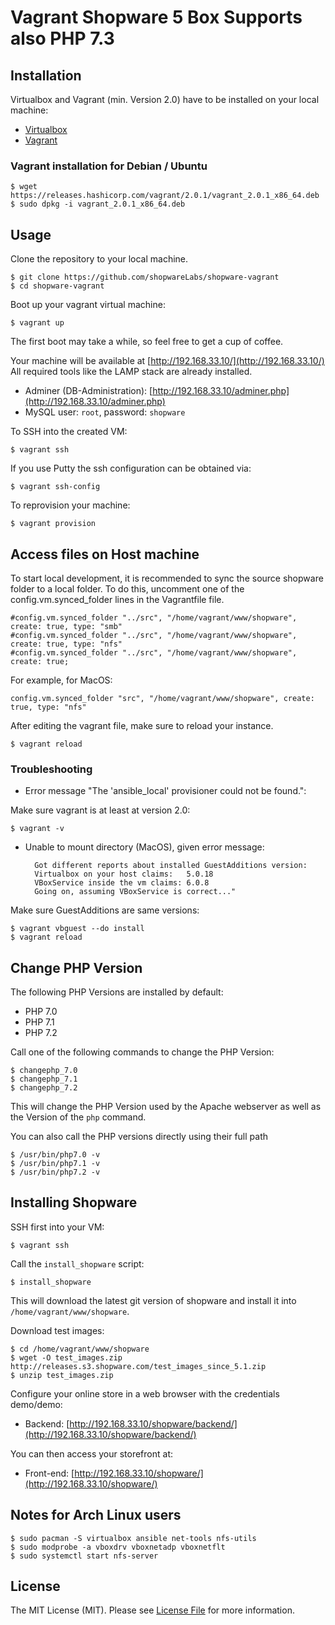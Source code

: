 Vagrant Shopware 5 Box Supports also PHP 7.3
====================

## Installation

Virtualbox and Vagrant (min. Version 2.0) have to be installed on your local machine:

 - [Virtualbox](https://www.virtualbox.org/wiki/Downloads)
 - [Vagrant](https://www.vagrantup.com/downloads.html)

### Vagrant installation for Debian / Ubuntu
 
    $ wget https://releases.hashicorp.com/vagrant/2.0.1/vagrant_2.0.1_x86_64.deb
    $ sudo dpkg -i vagrant_2.0.1_x86_64.deb
    
## Usage

Clone the repository to your local machine.

    $ git clone https://github.com/shopwareLabs/shopware-vagrant
    $ cd shopware-vagrant

Boot up your vagrant virtual machine:

    $ vagrant up

The first boot may take a while, so feel free to get a cup of coffee.

Your machine will be available at [http://192.168.33.10/](http://192.168.33.10/)
All required tools like the LAMP stack are already installed.

- Adminer (DB-Administration): [http://192.168.33.10/adminer.php](http://192.168.33.10/adminer.php)
- MySQL user: `root`, password: `shopware`

To SSH into the created VM:

    $ vagrant ssh

If you use Putty the ssh configuration can be obtained via:

    $ vagrant ssh-config

To reprovision your machine:

    $ vagrant provision
    
## Access files on Host machine

To start local development, it is recommended to sync the source shopware folder to a local folder.
To do this, uncomment one of the config.vm.synced_folder lines in the Vagrantfile file.

    #config.vm.synced_folder "../src", "/home/vagrant/www/shopware", create: true, type: "smb"
    #config.vm.synced_folder "../src", "/home/vagrant/www/shopware", create: true, type: "nfs"
    #config.vm.synced_folder "../src", "/home/vagrant/www/shopware", create: true;
    
For example, for MacOS:

    config.vm.synced_folder "src", "/home/vagrant/www/shopware", create: true, type: "nfs"

After editing the vagrant file, make sure to reload your instance.

    $ vagrant reload

### Troubleshooting

- Error message "The 'ansible_local' provisioner could not be found.":

Make sure vagrant is at least at version 2.0:

    $ vagrant -v
    
- Unable to mount directory (MacOS), given error message:

        Got different reports about installed GuestAdditions version:
        Virtualbox on your host claims:   5.0.18
        VBoxService inside the vm claims: 6.0.8
        Going on, assuming VBoxService is correct..."
 
Make sure GuestAdditions are same versions:
 
    $ vagrant vbguest --do install    
    $ vagrant reload

## Change PHP Version

The following PHP Versions are installed by default:

 - PHP 7.0
 - PHP 7.1
 - PHP 7.2

Call one of the following commands to change the PHP Version:
 
    $ changephp_7.0
    $ changephp_7.1
    $ changephp_7.2

This will change the PHP Version used by the Apache webserver as well as the Version of the `php` command.

You can also call the PHP versions directly using their full path

    $ /usr/bin/php7.0 -v
    $ /usr/bin/php7.1 -v
    $ /usr/bin/php7.2 -v

## Installing Shopware

SSH first into your VM:

    $ vagrant ssh

Call the `install_shopware` script:

    $ install_shopware
    
This will download the latest git version of shopware and install it into `/home/vagrant/www/shopware`.

Download test images:

    $ cd /home/vagrant/www/shopware
    $ wget -O test_images.zip http://releases.s3.shopware.com/test_images_since_5.1.zip
    $ unzip test_images.zip

Configure your online store in a web browser with the credentials demo/demo:

- Backend: [http://192.168.33.10/shopware/backend/](http://192.168.33.10/shopware/backend/)

You can then access your storefront at:

- Front-end: [http://192.168.33.10/shopware/](http://192.168.33.10/shopware/)

## Notes for Arch Linux users

    $ sudo pacman -S virtualbox ansible net-tools nfs-utils
    $ sudo modprobe -a vboxdrv vboxnetadp vboxnetflt
    $ sudo systemctl start nfs-server

## License

The MIT License (MIT). Please see [License File](LICENSE) for more information.
